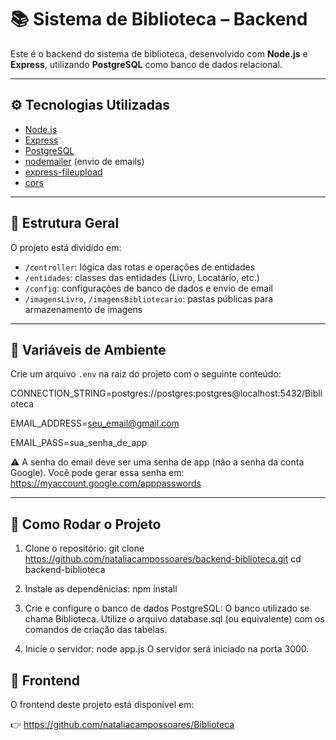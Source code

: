 # 📚 Sistema de Biblioteca – Backend

Este é o backend do sistema de biblioteca, desenvolvido com **Node.js** e **Express**, utilizando **PostgreSQL** como banco de dados relacional.

---

## ⚙️ Tecnologias Utilizadas

- [Node.js](https://nodejs.org/)
- [Express](https://expressjs.com/)
- [PostgreSQL](https://www.postgresql.org/)
- [nodemailer](https://nodemailer.com/) (envio de emails)
- [express-fileupload](https://www.npmjs.com/package/express-fileupload)
- [cors](https://www.npmjs.com/package/cors)

---

## 📁 Estrutura Geral

O projeto está dividido em:

- `/controller`: lógica das rotas e operações de entidades
- `/entidades`: classes das entidades (Livro, Locatário, etc.)
- `/config`: configurações de banco de dados e envio de email
- `/imagensLivro`, `/imagensBibliotecario`: pastas públicas para armazenamento de imagens

---


## 🔐 Variáveis de Ambiente
Crie um arquivo `.env` na raiz do projeto com o seguinte conteúdo:

CONNECTION_STRING=postgres://postgres:postgres@localhost:5432/Biblioteca

EMAIL_ADDRESS=seu_email@gmail.com

EMAIL_PASS=sua_senha_de_app

⚠️ A senha do email deve ser uma senha de app (não a senha da conta Google). Você pode gerar essa senha em: https://myaccount.google.com/apppasswords

---

## 🔌 Como Rodar o Projeto
1. Clone o repositório:
git clone https://github.com/nataliacampossoares/backend-biblioteca.git
cd backend-biblioteca

2. Instale as dependênicias:
npm install

3. Crie e configure o banco de dados PostgreSQL:
O banco utilizado se chama Biblioteca.
Utilize o arquivo database.sql (ou equivalente) com os comandos de criação das tabelas.

4. Inicie o servidor:
node app.js
O servidor será iniciado na porta 3000.

## 🤝 Frontend
O frontend deste projeto está disponível em:

👉 https://github.com/nataliacampossoares/Biblioteca
